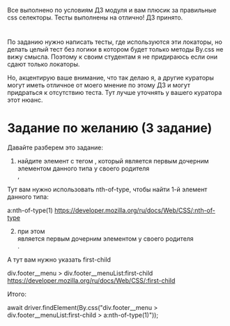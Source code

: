 Все выполнено по условиям ДЗ модуля и вам плюсик за правильные css селекторы. Тесты выполнены на отлично!
ДЗ принято.

#
По заданию нужно написать тесты, где используются эти локаторы, но делать целый тест без логики в котором будет только  методы By.css не вижу смысла. Поэтому к своим студентам я не придираюсь если они сдают только локаторы.

Но, акцентирую ваше внимание, что так делаю я, а другие кураторы могут иметь отличное от моего мнение по этому ДЗ и могут придраться к отсутствию теста. Тут лучше уточнять у вашего куратора этот нюанс.

# Задание по желанию (3 задание)
Давайте разберем это задание:

1) найдите элемент с тегом <a>, который является первым дочерним элементом данного типа у своего родителя <div class="footer__menuList">,

Тут вам нужно использовать nth-of-type, чтобы найти 1-й элемент данного типа:

a:nth-of-type(1)
https://developer.mozilla.org/ru/docs/Web/CSS/:nth-of-type

2) при этом <div class="footer__menuList"> является первым дочерним элементом у своего родителя <div class="footer__menu">.

А тут вам нужно указать first-child

div.footer__menu > div.footer__menuList:first-child
https://developer.mozilla.org/ru/docs/Web/CSS/:first-child



Итого:

await driver.findElement(By.css("div.footer__menu > div.footer__menuList:first-child > a:nth-of-type(1)"));
